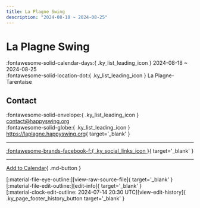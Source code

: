 ```yaml
---
title: La Plagne Swing
description: "2024-08-18 ~ 2024-08-25"
---
```


# La Plagne Swing 

:fontawesome-solid-calendar-days:{ .ky_list_leading_icon } 2024-08-18 ~ 2024-08-25  
:fontawesome-solid-location-dot:{ .ky_list_leading_icon } La Plagne-Tarentaise  

## Contact

:fontawesome-solid-envelope:{ .ky_list_leading_icon } <contact@happyswing.org>  
:fontawesome-solid-globe:{ .ky_list_leading_icon } <https://laplagne.happyswing.org>{ target='_blank' }  

---

 [:fontawesome-brands-facebook-f:{ .ky_social_links_icon }](https://www.facebook.com/happyswingfestival){ target='_blank' }

---

[Add to Calendar](https://swing.news/ics/en/2024/fr/la-plagne-swing-2024.ics){ .md-button }

<div class="ky_page_footer" markdown>
<div class="ky_page_footer_trailing" markdown="span">
[:material-file-eye-outline:][view-raw-source-file]{ target='_blank' }
[:material-file-edit-outline:][edit-info]{ target='_blank' }
</div>
<div class="ky_page_footer_leading" markdown="span">
[:material-clock-edit-outline: 2024-07-14 20:30 UTC][view-edit-history]{ .ky_page_footer_history_button target='_blank' }
</div>
</div>

[view-raw-source-file]: https://github.com/swingdance/events/blob/main/2024/fr/la-plagne-swing-2024.json "View Raw Source File"
[edit-info]: https://github.com/swingdance/events/issues/new?assignees=&labels=update+event&projects=&template=03-update_entity.yml&title=%5B2024%2Ffr%5D%20La%20Plagne%20Swing&region=fr&year=2024&id=la-plagne-swing-2024&name=La%20Plagne%20Swing&org_id= "Edit Info"

[view-edit-history]: https://github.com/swingdance/events/commits/main/2024/fr/la-plagne-swing-2024.json "View Edit History"
